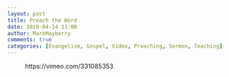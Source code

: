 ```yaml
---
layout: post
title: Preach the Word
date: 2019-04-14 11:00
author: MarkMayberry
comments: true
categories: [Evangelism, Gospel, Video, Preaching, Sermon, Teaching]
---
```

<!-- wp:core-embed/vimeo {"url":"https://vimeo.com/331085353","type":"video","providerNameSlug":"vimeo","className":"wp-embed-aspect-4-3 wp-has-aspect-ratio"} -->
<figure class="wp-block-embed-vimeo wp-block-embed is-type-video is-provider-vimeo wp-embed-aspect-4-3 wp-has-aspect-ratio"><div class="wp-block-embed__wrapper">
https://vimeo.com/331085353
</div></figure>
<!-- /wp:core-embed/vimeo -->
